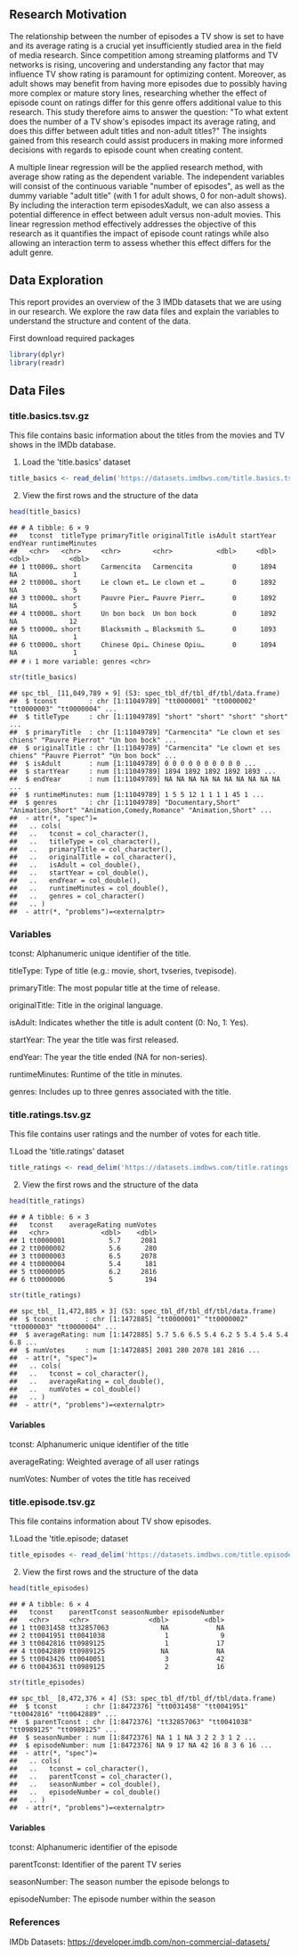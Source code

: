 ## Research Motivation

The relationship between the number of episodes a TV show is set to have
and its average rating is a crucial yet insufficiently studied area in
the field of media research. Since competition among streaming platforms
and TV networks is rising, uncovering and understanding any factor that
may influence TV show rating is paramount for optimizing content.
Moreover, as adult shows may benefit from having more episodes due to
possibly having more complex or mature story lines, researching whether
the effect of episode count on ratings differ for this genre offers
additional value to this research. This study therefore aims to answer
the question: "To what extent does the number of a TV show's episodes
impact its average rating, and does this differ between adult titles and
non-adult titles?" The insights gained from this research could assist
producers in making more informed decisions with regards to episode
count when creating content.

A multiple linear regression will be the applied research method, with
average show rating as the dependent variable. The independent variables
will consist of the continuous variable "number of episodes", as well as
the dummy variable "adult title" (with 1 for adult shows, 0 for
non-adult shows). By including the interaction term episodesXadult, we
can also assess a potential difference in effect between adult versus
non-adult movies. This linear regression method effectively addresses
the objective of this research as it quantifies the impact of episode
count ratings while also allowing an interaction term to assess whether
this effect differs for the adult genre.

## Data Exploration

This report provides an overview of the 3 IMDb datasets that we are
using in our research. We explore the raw data files and explain the
variables to understand the structure and content of the data.

First download required packages

``` r
library(dplyr)
library(readr)
```

## Data Files

### title.basics.tsv.gz

This file contains basic information about the titles from the movies
and TV shows in the IMDb database.

1.  Load the 'title.basics' dataset

``` r
title_basics <- read_delim('https://datasets.imdbws.com/title.basics.tsv.gz', delim = '\t', na = '\\N')
```

2.  View the first rows and the structure of the data

``` r
head(title_basics)
```

    ## # A tibble: 6 × 9
    ##   tconst  titleType primaryTitle originalTitle isAdult startYear endYear runtimeMinutes
    ##   <chr>   <chr>     <chr>        <chr>           <dbl>     <dbl>   <dbl>          <dbl>
    ## 1 tt0000… short     Carmencita   Carmencita          0      1894      NA              1
    ## 2 tt0000… short     Le clown et… Le clown et …       0      1892      NA              5
    ## 3 tt0000… short     Pauvre Pier… Pauvre Pierr…       0      1892      NA              5
    ## 4 tt0000… short     Un bon bock  Un bon bock         0      1892      NA             12
    ## 5 tt0000… short     Blacksmith … Blacksmith S…       0      1893      NA              1
    ## 6 tt0000… short     Chinese Opi… Chinese Opiu…       0      1894      NA              1
    ## # ℹ 1 more variable: genres <chr>

``` r
str(title_basics)
```

    ## spc_tbl_ [11,049,789 × 9] (S3: spec_tbl_df/tbl_df/tbl/data.frame)
    ##  $ tconst        : chr [1:11049789] "tt0000001" "tt0000002" "tt0000003" "tt0000004" ...
    ##  $ titleType     : chr [1:11049789] "short" "short" "short" "short" ...
    ##  $ primaryTitle  : chr [1:11049789] "Carmencita" "Le clown et ses chiens" "Pauvre Pierrot" "Un bon bock" ...
    ##  $ originalTitle : chr [1:11049789] "Carmencita" "Le clown et ses chiens" "Pauvre Pierrot" "Un bon bock" ...
    ##  $ isAdult       : num [1:11049789] 0 0 0 0 0 0 0 0 0 0 ...
    ##  $ startYear     : num [1:11049789] 1894 1892 1892 1892 1893 ...
    ##  $ endYear       : num [1:11049789] NA NA NA NA NA NA NA NA NA NA ...
    ##  $ runtimeMinutes: num [1:11049789] 1 5 5 12 1 1 1 1 45 1 ...
    ##  $ genres        : chr [1:11049789] "Documentary,Short" "Animation,Short" "Animation,Comedy,Romance" "Animation,Short" ...
    ##  - attr(*, "spec")=
    ##   .. cols(
    ##   ..   tconst = col_character(),
    ##   ..   titleType = col_character(),
    ##   ..   primaryTitle = col_character(),
    ##   ..   originalTitle = col_character(),
    ##   ..   isAdult = col_double(),
    ##   ..   startYear = col_double(),
    ##   ..   endYear = col_double(),
    ##   ..   runtimeMinutes = col_double(),
    ##   ..   genres = col_character()
    ##   .. )
    ##  - attr(*, "problems")=<externalptr>

### Variables

tconst: Alphanumeric unique identifier of the title.

titleType: Type of title (e.g.: movie, short, tvseries, tvepisode).

primaryTitle: The most popular title at the time of release.

originalTitle: Title in the original language.

isAdult: Indicates whether the title is adult content (0: No, 1: Yes).

startYear: The year the title was first released.

endYear: The year the title ended (NA for non-series).

runtimeMinutes: Runtime of the title in minutes.

genres: Includes up to three genres associated with the title.

### title.ratings.tsv.gz

This file contains user ratings and the number of votes for each title.

1.Load the 'title.ratings' dataset

``` r
title_ratings <- read_delim('https://datasets.imdbws.com/title.ratings.tsv.gz', delim = '\t', na = '\\N')
```

2.  View the first rows and the structure of the data

``` r
head(title_ratings)
```

    ## # A tibble: 6 × 3
    ##   tconst    averageRating numVotes
    ##   <chr>             <dbl>    <dbl>
    ## 1 tt0000001           5.7     2081
    ## 2 tt0000002           5.6      280
    ## 3 tt0000003           6.5     2078
    ## 4 tt0000004           5.4      181
    ## 5 tt0000005           6.2     2816
    ## 6 tt0000006           5        194

``` r
str(title_ratings)
```

    ## spc_tbl_ [1,472,885 × 3] (S3: spec_tbl_df/tbl_df/tbl/data.frame)
    ##  $ tconst       : chr [1:1472885] "tt0000001" "tt0000002" "tt0000003" "tt0000004" ...
    ##  $ averageRating: num [1:1472885] 5.7 5.6 6.5 5.4 6.2 5 5.4 5.4 5.4 6.8 ...
    ##  $ numVotes     : num [1:1472885] 2081 280 2078 181 2816 ...
    ##  - attr(*, "spec")=
    ##   .. cols(
    ##   ..   tconst = col_character(),
    ##   ..   averageRating = col_double(),
    ##   ..   numVotes = col_double()
    ##   .. )
    ##  - attr(*, "problems")=<externalptr>

#### Variables

tconst: Alphanumeric unique identifier of the title

averageRating: Weighted average of all user ratings

numVotes: Number of votes the title has received

### title.episode.tsv.gz

This file contains information about TV show episodes.

1.Load the 'title.episode; dataset

``` r
title_episodes <- read_delim('https://datasets.imdbws.com/title.episode.tsv.gz', delim = '\t', na = '\\N')
```

2.  View the first rows and the structure of the data

``` r
head(title_episodes)
```

    ## # A tibble: 6 × 4
    ##   tconst    parentTconst seasonNumber episodeNumber
    ##   <chr>     <chr>               <dbl>         <dbl>
    ## 1 tt0031458 tt32857063             NA            NA
    ## 2 tt0041951 tt0041038               1             9
    ## 3 tt0042816 tt0989125               1            17
    ## 4 tt0042889 tt0989125              NA            NA
    ## 5 tt0043426 tt0040051               3            42
    ## 6 tt0043631 tt0989125               2            16

``` r
str(title_episodes)
```

    ## spc_tbl_ [8,472,376 × 4] (S3: spec_tbl_df/tbl_df/tbl/data.frame)
    ##  $ tconst       : chr [1:8472376] "tt0031458" "tt0041951" "tt0042816" "tt0042889" ...
    ##  $ parentTconst : chr [1:8472376] "tt32857063" "tt0041038" "tt0989125" "tt0989125" ...
    ##  $ seasonNumber : num [1:8472376] NA 1 1 NA 3 2 2 3 1 2 ...
    ##  $ episodeNumber: num [1:8472376] NA 9 17 NA 42 16 8 3 6 16 ...
    ##  - attr(*, "spec")=
    ##   .. cols(
    ##   ..   tconst = col_character(),
    ##   ..   parentTconst = col_character(),
    ##   ..   seasonNumber = col_double(),
    ##   ..   episodeNumber = col_double()
    ##   .. )
    ##  - attr(*, "problems")=<externalptr>

#### Variables

tconst: Alphanumeric identifier of the episode

parentTconst: Identifier of the parent TV series

seasonNumber: The season number the episode belongs to

episodeNumber: The episode number within the season

### References

IMDb Datasets: <https://developer.imdb.com/non-commercial-datasets/>
